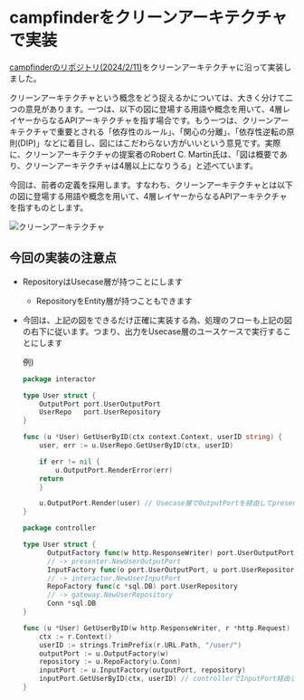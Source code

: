 # campfinderをクリーンアーキテクチャで実装
[campfinderのリポジトリ(2024/2/11)](https://github.com/tusmasoma/campfinder)をクリーンアーキテクチャに沿って実装しました。

クリーンアーキテクチャという概念をどう捉えるかについては、大きく分けて二つの意見があります。一つは、以下の図に登場する用語や概念を用いて、4層レイヤーからなるAPIアーキテクチャを指す場合です。もう一つは、クリーンアーキテクチャで重要とされる「依存性のルール」、「関心の分離」、「依存性逆転の原則(DIP)」などに着目し、図にはこだわらない方がいいという意見です。実際に、クリーンアーキテクチャの提案者のRobert C. Martin氏は、「図は概要であり、クリーンアーキテクチャは4層以上になりうる」と述べています。

今回は、前者の定義を採用します。すなわち、クリーンアーキテクチャとは以下の図に登場する用語や概念を用いて、4層レイヤーからなるAPIアーキテクチャを指すものとします。

![クリーンアーキテクチャ](https://github.com/tusmasoma/clean-architecture-campfinder/assets/104899572/ce8caa07-36ff-4d97-b201-5d559169eabc)

## 今回の実装の注意点
- RepositoryはUsecase層が持つことにします
  - RepositoryをEntity層が持つこともできます

- 今回は、上記の図をできるだけ正確に実装する為、処理のフローも上記の図の右下に従います。つまり、出力をUsecase層のユースケースで実行することにします

  例)
  
  ```go
  package interactor
  
  type User struct {
      OutputPort port.UserOutputPort
      UserRepo   port.UserRepository
  }

  func (u *User) GetUserByID(ctx context.Context, userID string) {
      user, err := u.UserRepo.GetUserByID(ctx, userID)

      if err != nil {
          u.OutputPort.RenderError(err)
	  return
      }
  
      u.OutputPort.Render(user) // Usecase層でOutputPortを経由してpresenter実行
  }
  ```

  ```go
  package controller
  
  type User struct {
	    OutputFactory func(w http.ResponseWriter) port.UserOutputPort
	    // -> presenter.NewUserOutputPort
	    InputFactory func(o port.UserOutputPort, u port.UserRepository) port.UserInputPort
	    // -> interactor.NewUserInputPort
	    RepoFactory func(c *sql.DB) port.UserRepository
	    // -> gateway.NewUserRepository
	    Conn *sql.DB
  }

  func (u *User) GetUserByID(w http.ResponseWriter, r *http.Request) {
      ctx := r.Context()
      userID := strings.TrimPrefix(r.URL.Path, "/user/")
      outputPort := u.OutputFactory(w)
      repository := u.RepoFactory(u.Conn)
      inputPort := u.InputFactory(outputPort, repository)
      inputPort.GetUserByID(ctx, userID) // controllerでInputPort経由してUsecase層のinteractorを実行
  }
  ```
